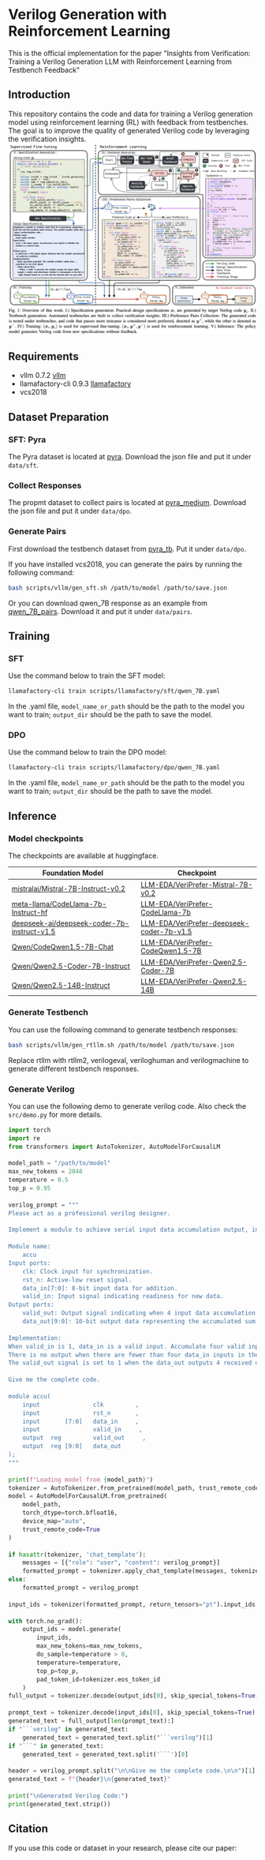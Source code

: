 
# Verilog Generation with Reinforcement Learning

This is the official implementation for the paper "Insights from Verification: Training a Verilog Generation LLM with Reinforcement Learning from Testbench Feedback"

## Introduction

This repository contains the code and data for training a Verilog generation model using reinforcement learning (RL) with feedback from testbenches. The goal is to improve the quality of generated Verilog code by leveraging the verification insights.
![overview](assets/overview.png)

## Requirements

- vllm 0.7.2 [vllm](https://github.com/vllm-project/vllm)
- llamafactory-cli 0.9.3 [llamafactory](https://github.com/hiyouga/LLaMA-Factory)
- vcs2018

## Dataset Preparation

### SFT: Pyra

The Pyra dataset is located at [pyra](https://huggingface.co/datasets/LLM-EDA/pyra).
Download the json file and put it under `data/sft`.

### Collect Responses

The propmt dataset to collect pairs is located at [pyra_medium](https://huggingface.co/datasets/LLM-EDA/pyra_medium).
Download the json file and put it under `data/dpo`.

### Generate Pairs

First download the testbench dataset from [pyra_tb](https://huggingface.co/datasets/LLM-EDA/pyra_tb).
Put it under `data/dpo`.

If you have installed vcs2018, you can generate the pairs by running the following command:

```bash
bash scripts/vllm/gen_sft.sh /path/to/model /path/to/save.json
```

Or you can download qwen_7B response as an example from [qwen_7B_pairs](https://huggingface.co/datasets/LLM-EDA/qwen_7B_pairs.json).
Download it and put it under `data/pairs`.

## Training

### SFT

Use the command below to train the SFT model:

```bash
llamafactory-cli train scripts/llamafactory/sft/qwen_7B.yaml
```

In the .yaml file, `model_name_or_path` should be the path to the model you want to train; `output_dir` should be the path to save the model.

### DPO

Use the command below to train the DPO model:

```bash
llamafactory-cli train scripts/llamafactory/dpo/qwen_7B.yaml
```

In the .yaml file, `model_name_or_path` should be the path to the model you want to train; `output_dir` should be the path to save the model.

## Inference

### Model checkpoints

The checkpoints are available at huggingface.

| Foundation Model | Checkpoint |
| ------ | ---- |
| [mistralai/Mistral-7B-Instruct-v0.2](https://huggingface.co/mistralai/Mistral-7B-Instruct-v0.2) | [LLM-EDA/VeriPrefer-Mistral-7B-v0.2](https://huggingface.co/LLM-EDA/Mistral-7B-v0.2) |
| [meta-llama/CodeLlama-7b-Instruct-hf](https://huggingface.co/meta-llama/CodeLlama-7b-Instruct-hf)   | [LLM-EDA/VeriPrefer-CodeLlama-7b](https://huggingface.co/LLM-EDA/VeriPrefer-CodeLlama-7b)   |
| [deepseek-ai/deepseek-coder-7b-instruct-v1.5](https://huggingface.co/deepseek-ai/deepseek-coder-7b-instruct-v1.5)   | [LLM-EDA/VeriPrefer-deepseek-coder-7b-v1.5](https://huggingface.co/LLM-EDA/VeriPrefer-deepseek-coder-7b-v1.5)   |
| [Qwen/CodeQwen1.5-7B-Chat](https://huggingface.co/Qwen/CodeQwen1.5-7B-Chat)   | [LLM-EDA/VeriPrefer-CodeQwen1.5-7B](https://huggingface.co/LLM-EDA/VeriPrefer-CodeQwen1.5-7B)   |
| [Qwen/Qwen2.5-Coder-7B-Instruct](https://huggingface.co/Qwen/Qwen2.5-Coder-7B-Instruct) | [LLM-EDA/VeriPrefer-Qwen2.5-Coder-7B](https://huggingface.co/LLM-EDA/VeriPrefer-Qwen2.5-Coder-7B) |
| [Qwen/Qwen2.5-14B-Instruct](https://huggingface.co/Qwen/Qwen2.5-14B-Instruct)   | [LLM-EDA/VeriPrefer-Qwen2.5-14B](https://huggingface.co/LLM-EDA/VeriPrefer-Qwen2.5-14B/settings)   |

### Generate Testbench

You can use the following command to generate testbench responses:

```bash
bash scripts/vllm/gen_rtllm.sh /path/to/model /path/to/save.json
```

Replace rtllm with rtllm2, verilogeval, veriloghuman and verilogmachine to generate different testbench responses.

### Generate Verilog

You can use the following demo to generate verilog code. Also check the `src/demo.py` for more details.

```python
import torch
import re
from transformers import AutoTokenizer, AutoModelForCausalLM

model_path = "/path/to/model"
max_new_tokens = 2048
temperature = 0.5
top_p = 0.95

verilog_prompt = """
Please act as a professional verilog designer.

Implement a module to achieve serial input data accumulation output, input is 8bit data. The valid_in will be set to 1 before the first data comes in. Whenever the module receives 4 input data, the data_out outputs 4 received data accumulation results and sets the valid_out to be 1 (will last only 1 cycle).

Module name:  
    accu               
Input ports:
    clk: Clock input for synchronization.
    rst_n: Active-low reset signal.
    data_in[7:0]: 8-bit input data for addition.
    valid_in: Input signal indicating readiness for new data.   
Output ports:
    valid_out: Output signal indicating when 4 input data accumulation is reached.
    data_out[9:0]: 10-bit output data representing the accumulated sum.

Implementation:
When valid_in is 1, data_in is a valid input. Accumulate four valid input data_in values and calculate the output data_out by adding these four values together. 
There is no output when there are fewer than four data_in inputs in the interim. Along with the output data_out, a cycle of valid_out=1 will appear as a signal. 
The valid_out signal is set to 1 when the data_out outputs 4 received data accumulation results. Otherwise, it is set to 0.

Give me the complete code.

module accu(
    input               clk         ,   
    input               rst_n       ,
    input       [7:0]   data_in     ,
    input               valid_in     ,
    output  reg         valid_out     ,
    output  reg [9:0]   data_out
);
"""

print(f"Loading model from {model_path}")
tokenizer = AutoTokenizer.from_pretrained(model_path, trust_remote_code=True)
model = AutoModelForCausalLM.from_pretrained(
    model_path,
    torch_dtype=torch.bfloat16,
    device_map="auto",
    trust_remote_code=True
)

if hasattr(tokenizer, 'chat_template'):
    messages = [{"role": "user", "content": verilog_prompt}]
    formatted_prompt = tokenizer.apply_chat_template(messages, tokenize=False, add_generation_prompt=True)
else:
    formatted_prompt = verilog_prompt

input_ids = tokenizer(formatted_prompt, return_tensors="pt").input_ids.to(model.device)

with torch.no_grad():
    output_ids = model.generate(
        input_ids,
        max_new_tokens=max_new_tokens,
        do_sample=temperature > 0,
        temperature=temperature,
        top_p=top_p,
        pad_token_id=tokenizer.eos_token_id
    )
full_output = tokenizer.decode(output_ids[0], skip_special_tokens=True)

prompt_text = tokenizer.decode(input_ids[0], skip_special_tokens=True)
generated_text = full_output[len(prompt_text):]
if "```verilog" in generated_text:
    generated_text = generated_text.split("```verilog")[1]
if "```" in generated_text:
    generated_text = generated_text.split('```')[0]

header = verilog_prompt.split("\n\nGive me the complete code.\n\n")[1]
generated_text = f"{header}\n{generated_text}"

print("\nGenerated Verilog Code:")
print(generated_text.strip())
```

## Citation

If you use this code or dataset in your research, please cite our paper:

```bibtex

```
